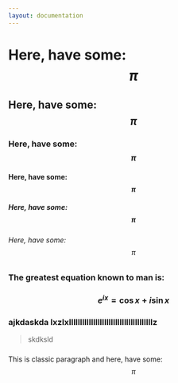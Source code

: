 ```yaml
---
layout: documentation
---
```

# Here, have some: $$\pi$$
## Here, have some: $$\pi$$
### Here, have some: $$\pi$$
#### Here, have some: $$\pi$$
##### Here, have some: $$\pi$$
###### Here, have some: $$\pi$$
### The greatest equation known to man is: 
  
### $$e^{ix} = \cos{x} + i\sin{x}$$

### ajkdaskda lxzlxllllllllllllllllllllllllllllllllllllllz
> skdksld
### 

This is classic paragraph and here, have some: $$\pi$$
